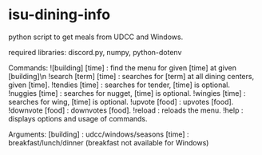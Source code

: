 # isu-dining-info
python script to get meals from UDCC and Windows.

required libraries: discord.py, numpy, python-dotenv

Commands:
![building] [time]      :   find the menu for given [time] at given [building]\n
!search [term] [time]   :   searches for [term] at all dining centers, given [time].
!tendies [time] :   searches for tender, [time] is optional.
!nuggies [time] :   searches for nugget, [time] is optional.
!wingies [time]   :   searches for wing, [time] is optional.
!upvote [food]    :   upvotes [food].
!downvote [food]  :   downvotes [food].
!reload         :   reloads the menu.
!help           :   displays options and usage of commands.

Arguments:
    [building]  :   udcc/windows/seasons
    [time]      :   breakfast/lunch/dinner (breakfast not available for Windows)
